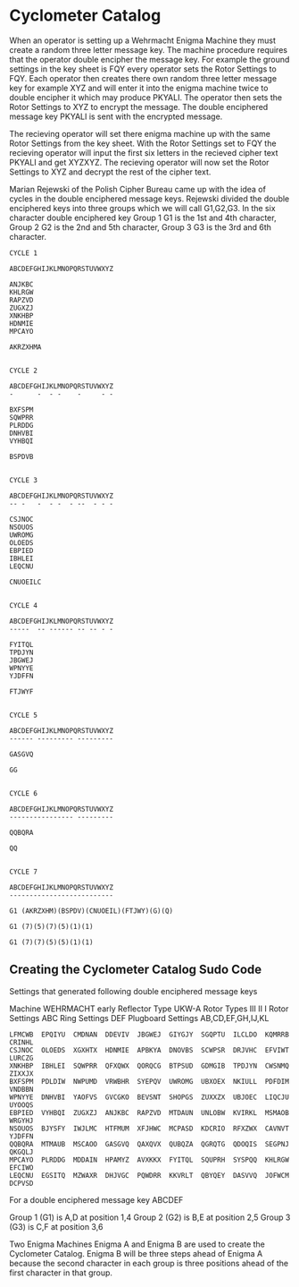 # Cyclometer Catalog

When an operator is setting up a Wehrmacht Enigma Machine they must create a random three letter message key.
The machine procedure requires that the operator double encipher the message key. For example the ground settings
in the key sheet is FQY every operator sets the Rotor Settings to FQY. Each operator then creates there own random 
three letter message key for example XYZ and will enter it into the enigma machine twice to double encipher it which 
may produce PKYALI. The operator then sets the Rotor Settings to XYZ to encrypt the message. The double enciphered 
message key PKYALI is sent with the encrypted message.

The recieving operator will set there enigma machine up with the same Rotor Settings from the key sheet. With 
the Rotor Settings set to FQY the recieving operator will input the first six letters in the recieved cipher text 
PKYALI and get XYZXYZ. The recieving operator will now set the Rotor Settings to XYZ and decrypt the rest of the 
cipher text.

Marian Rejewski of the Polish Cipher Bureau came up with the idea of cycles in the double enciphered message keys.
Rejewski divided the double enciphered keys into three groups which we will call G1,G2,G3. In the six character
double enciphered key Group 1 G1 is the 1st and 4th character, Group 2 G2 is the 2nd and 5th character, Group 3 G3 
is the 3rd and 6th character.

```
CYCLE 1

ABCDEFGHIJKLMNOPQRSTUVWXYZ

ANJKBC
KHLRGW
RAPZVD
ZUGXZJ
XNKHBP
HDNMIE
MPCAYO

AKRZXHMA


CYCLE 2

ABCDEFGHIJKLMNOPQRSTUVWXYZ
-      -  - -    -     - -

BXFSPM
SQWPRR
PLRDDG
DNHVBI
VYHBQI

BSPDVB


CYCLE 3

ABCDEFGHIJKLMNOPQRSTUVWXYZ
-- -   -  - -  - --  - - -

CSJNOC
NSOUOS
UWROMG
OLOEDS
EBPIED
IBHLEI
LEQCNU

CNUOEILC


CYCLE 4

ABCDEFGHIJKLMNOPQRSTUVWXYZ
-----  -- ------ -- -- - -

FYITQL
TPDJYN
JBGWEJ
WPNYYE
YJDFFN

FTJWYF


CYCLE 5

ABCDEFGHIJKLMNOPQRSTUVWXYZ
------ --------- ---------

GASGVQ

GG


CYCLE 6

ABCDEFGHIJKLMNOPQRSTUVWXYZ
---------------- ---------

QQBQRA

QQ


CYCLE 7

ABCDEFGHIJKLMNOPQRSTUVWXYZ
--------------------------

G1 (AKRZXHM)(BSPDV)(CNUOEIL)(FTJWY)(G)(Q)

G1 (7)(5)(7)(5)(1)(1)

G1 (7)(7)(5)(5)(1)(1)
```



## Creating the Cyclometer Catalog Sudo Code

Settings that generated following double enciphered message keys

Machine WEHRMACHT early
Reflector Type UKW-A
Rotor Types III II I
Rotor Settings ABC
Ring Settings DEF
Plugboard Settings AB,CD,EF,GH,IJ,KL

```
LFMCWB	EPQIYU	CMDNAN	DDEVIV	JBGWEJ	GIYGJY	SGQPTU	ILCLDO	KQMRRB	CRINHL
CSJNOC	OLOEDS	XGXHTX	HDNMIE	APBKYA	DNOVBS	SCWPSR	DRJVHC	EFVIWT	LURCZG
XNKHBP	IBHLEI	SQWPRR	QFXQWX	QORQCG	BTPSUD	GDMGIB	TPDJYN	CWSNMQ	ZIXXJX
BXFSPM	PDLDIW	NWPUMD	VRWBHR	SYEPQV	UWROMG	UBXOEX	NKIULL	PDFDIM	VNDBBN
WPNYYE	DNHVBI	YAOFVS	GVCGKO	BEVSNT	SHOPGS	ZUXXZX	UBJOEC	LIQCJU	UYOOQS
EBPIED	VYHBQI	ZUGXZJ	ANJKBC	RAPZVD	MTDAUN	UNLOBW	KVIRKL	MSMAOB	WRGYHJ
NSOUOS	BJYSFY	IWJLMC	HTFMUM	XFJHWC	MCPASD	KDCRIO	RFXZWX	CAVNVT	YJDFFN
QQBQRA	MTMAUB	MSCAOO	GASGVQ	QAXQVX	QUBQZA	QGRQTG	QDOQIS	SEGPNJ	QKGQLJ
MPCAYO	PLRDDG	MDDAIN	HPAMYZ	AVXKKX	FYITQL	SQUPRH	SYSPQQ	KHLRGW	EFCIWO
LEQCNU	EGSITQ	MZWAXR	DHJVGC	PQWDRR	KKVRLT	QBYQEY	DASVVQ	JOFWCM	DCPVSD
```

For a double enciphered message key ABCDEF

Group 1 (G1) is A,D at position 1,4
Group 2 (G2) is B,E at position 2,5
Group 3 (G3) is C,F at position 3,6

Two Enigma Machines Enigma A and Enigma B are used to create the Cyclometer Catalog. 
Enigma B will be three steps ahead of Enigma A because the second character in each group is three positions ahead of the first character in that group.
